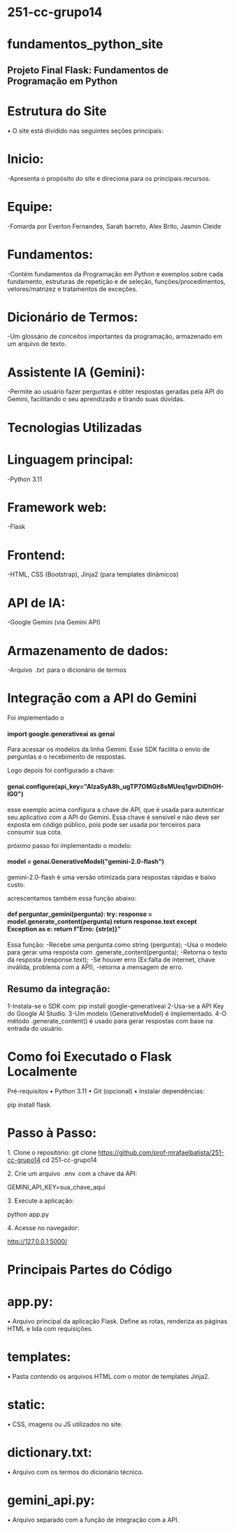 # 251-cc-grupo14

# fundamentos_python_site

##  Projeto Final Flask: Fundamentos de Programação em Python

# Estrutura do Site

•⁠  ⁠O site está dividido nas seguintes seções principais:

# Inicio: 
-Apresenta o propósito do site e direciona para os principais recursos.
# Equipe:
-Fomarda por Everton Fernandes, Sarah barreto, Alex Brito, Jasmin Cleide
# Fundamentos: 
-Contém fundamentos da Programação em Python e exemplos sobre cada fundamento, estruturas de repetição e de seleção, funções/procedimentos, vetores/matrizez e tratamentos de exceções.
# Dicionário de Termos: 
-Um glossário de conceitos importantes da programação, armazenado em um arquivo de texto.
# Assistente IA (Gemini): 
-Permite ao usuário fazer perguntas e obter respostas geradas pela API do Gemini, facilitando o seu aprendizado e tirando suas dúvidas. 


# Tecnologias Utilizadas

# Linguagem principal: 
-Python 3.11
# Framework web: 
-Flask
# Frontend: 
-HTML, CSS (Bootstrap), Jinja2 (para templates dinâmicos)
# API de IA: 
-Google Gemini (via Gemini API)
# Armazenamento de dados: 
-Arquivo ⁠ .txt ⁠ para o dicionário de termos


# Integração com a API do Gemini

Foi implementado o

#### import google.generativeai as genai

Para acessar os modelos da linha Gemini. 
Esse SDK facilita o envio de perguntas e 
o recebimento de respostas.

Logo depois foi configurado a chave:

#### genai.configure(api_key="AIzaSyA8h_ugTP7OMGz8sMUeq1gvrDIDh0H-lG0")

esse exemplo acima configura a chave de API, que é usada para autenticar seu aplicativo com a API do Gemini. Essa chave é sensível e não deve ser exposta em código público, pois pode ser usada por terceiros para consumir sua cota.

próximo passo foi implementado o modelo:

#### model = genai.GenerativeModel("gemini-2.0-flash")

gemini-2.0-flash é uma versão otimizada para respostas rápidas e baixo custo.

acrescentamos também essa função abaixo:

#### def perguntar_gemini(pergunta): try: response = model.generate_content(pergunta) return response.text except Exception as e: return f"Erro: {str(e)}"

Essa função: 
-Recebe uma pergunta como string (pergunta); 
-Usa o modelo para gerar uma resposta com .generate_content(pergunta); 
-Retorna o texto da resposta (response.text); 
-Se houver erro (Ex:falta de internet, chave inválida, problema com a API), 
-retorna a mensagem de erro.

## Resumo da integração: 
1-Instala-se o SDK com: pip install google-generativeai 
2-Usa-se a API Key do Google AI Studio. 
3-Um modelo (GenerativeModel) é implementado. 
4-O método .generate_content() é usado para gerar respostas com base na entrada do usuário.


# Como foi Executado o Flask Localmente

Pré-requisitos
•⁠  ⁠Python 3.11
•⁠  ⁠Git (opcional)
•⁠  ⁠Instalar dependências:

pip install flask

# Passo à Passo:

1.⁠ ⁠Clone o repositório:
git clone https://github.com/prof-mrafaelbatista/251-cc-grupo14
cd 251-cc-grupo14

2.⁠ ⁠Crie um arquivo ⁠ .env ⁠ com a chave da API:

GEMINI_API_KEY=sua_chave_aqui

3.⁠ ⁠Execute a aplicação:

python app.py

4.⁠ ⁠Acesse no navegador:

http://127.0.0.1:5000/


# Principais Partes do Código

# app.py: 
•⁠  ⁠Arquivo principal da aplicação Flask. Define as rotas, renderiza as páginas HTML e lida com requisições.
# templates: 
•⁠  ⁠Pasta contendo os arquivos HTML com o motor de templates Jinja2.
# static: 
•⁠  ⁠CSS, imagens ou JS utilizados no site.
# dictionary.txt: 
•⁠  ⁠Arquivo com os termos do dicionário técnico.
# gemini_api.py: 
•⁠  ⁠Arquivo separado com a função de integração com a API.
